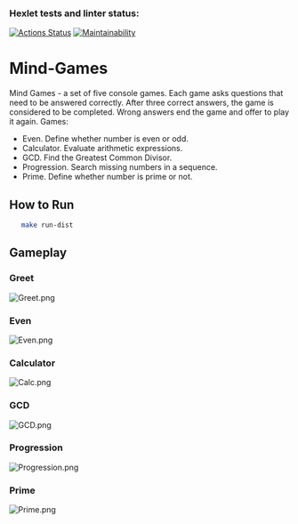 ### Hexlet tests and linter status:
[![Actions Status](https://github.com/honest-niceman/java-project-61/workflows/hexlet-check/badge.svg)](https://github.com/honest-niceman/java-project-61/actions)
[![Maintainability](https://api.codeclimate.com/v1/badges/0c24d8411e180e280841/maintainability)](https://codeclimate.com/github/honest-niceman/java-project-61/maintainability)

# Mind-Games

Mind Games - a set of five console games. Each game asks questions that need to be answered correctly. After three correct answers, the game is considered to be completed. Wrong answers end the game and offer to play it again. Games:

- Even. Define whether number is even or odd.
- Calculator. Evaluate arithmetic expressions.
- GCD. Find the Greatest Common Divisor.
- Progression. Search missing numbers in a sequence.
- Prime. Define whether number is prime or not.

## How to Run
```sh
   make run-dist
```

## Gameplay

### Greet

![Greet.png](pics/Greet.png)

### Even

![Even.png](pics%2FEven.png)

### Calculator

![Calc.png](pics/Calc.png)

### GCD

![GCD.png](pics/GCD.png)

### Progression

![Progression.png](pics/Progression.png)

### Prime

![Prime.png](pics/Prime.png)
